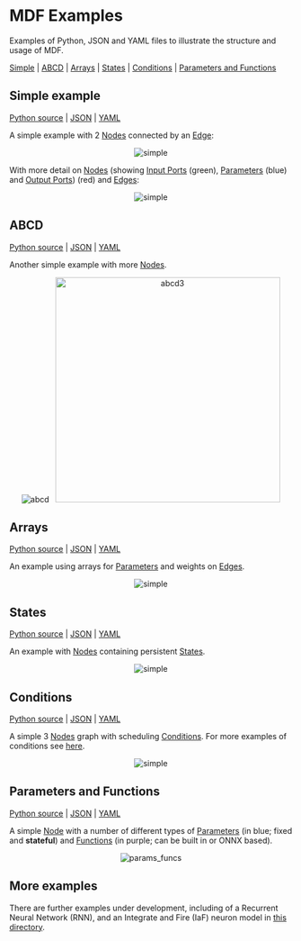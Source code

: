 # MDF Examples

Examples of Python, JSON and YAML files to illustrate the structure and usage of MDF.

[Simple](#simple-example) | [ABCD](#abcd) | [Arrays](#arrays) | [States](#states) | [Conditions](#conditions) | [Parameters and Functions](#parameters-and-functions)

## Simple example

[Python source](simple.py) | [JSON](Simple.json) | [YAML](Simple.yaml)

A simple example with 2 [Nodes](../../docs/README.md#node) connected by an [Edge](../../docs/README.md#edge):

<p align="center"><img src="images/simple.png" alt="simple"/></p>

With more detail on [Nodes](../../docs/README.md#node) (showing [Input Ports](../../docs/README.md#inputport) (green), [Parameters](../../docs/README.md#parameter) (blue) and [Output Ports](../../docs/README.md#output_port)) (red) and [Edges](../../docs/README.md#edge):

<p align="center"><img src="images/simple_3.png" alt="simple"/></p>

## ABCD

[Python source](abcd.py) | [JSON](ABCD.json) | [YAML](ABCD.yaml)

Another simple example with more [Nodes](../../docs/README.md#node).

<p align="center"><img src="images/abcd.png" alt="abcd"/>&nbsp;&nbsp;&nbsp;<img width="400" src="images/abcd_3.png" alt="abcd3"/></p>

## Arrays

[Python source](arrays.py) | [JSON](Arrays.json) | [YAML](Arrays.yaml)

An example using arrays for [Parameters](../../docs/README.md#parameter) and weights on [Edges](../../docs/README.md#edge).

<p align="center"><img src="images/arrays.png" alt="simple"/></p>

## States

[Python source](states.py) | [JSON](States.json) | [YAML](States.yaml)

An example with [Nodes](../../docs/README.md#node) containing persistent [States](../../docs/README.md#state).

<p align="center"><img src="images/states.png" alt="simple"/></p>


## Conditions

[Python source](abc_conditions.py) | [JSON](abc_conditions.json) | [YAML](abc_conditions.yaml)

A simple 3 [Nodes](../../docs/README.md#node) graph with scheduling [Conditions](../../docs/README.md#condition). For more examples of conditions see [here](conditions/README.md).

<p align="center"><img src="images/abc_conditions.png" alt="simple"/></p>


## Parameters and Functions

[Python source](params_funcs.py) | [JSON](ParametersFunctions.json) | [YAML](ParametersFunctions.yaml)

A simple [Node](../../docs/README.md#node) with a number of different types of [Parameters](../../docs/README.md#parameter) (in blue; fixed and **stateful**) and [Functions](../../docs/README.md#function) (in purple; can be built in or ONNX based).

<p align="center"><img src="images/params_funcs.png" alt="params_funcs"/></p>


## More examples

There are further examples under development, including of a Recurrent Neural Network (RNN), and an Integrate and Fire (IaF) neuron model in [this directory](RNN).
